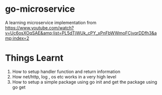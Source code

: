# go-microservice
A learning microservice implementation from https://www.youtube.com/watch?v=Uc6osXOqSAE&amp;list=PL5dTjWUk_cPY_xPnFbWWmoFCjvqrDDfh3&amp;index=2

# Things Learnt

1. How to setup handler function and return information
2. How net/http, log , os etc works in a very high level
3. How to setup a simple package using go init and get the package using go get

